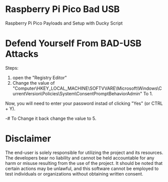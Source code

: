 # Raspberry Pi Pico Bad USB
Raspberry Pi Pico Payloads and Setup with Ducky Script

# Defend Yourself From BAD-USB Attacks
Steps:
1. open the "Registry Editor"
2. Change the value of "Computer\HKEY_LOCAL_MACHINE\SOFTVVARE\Microsoft\Windows\CurrentVersion\Policies\System\ConsentPromptBehaviorAdmin" To 1.

Now, you will need to enter your password instad of clicking "Yes" (or CTRL + Y).

-# To Change it back change the value to 5.

# Disclaimer


The end-user is solely responsible for utilizing the project and its resources. The developers bear no liability and cannot be held accountable for any harm or misuse resulting from the use of the project. It should be noted that certain actions may be unlawful, and this software cannot be employed to test individuals or organizations without obtaining written consent.
